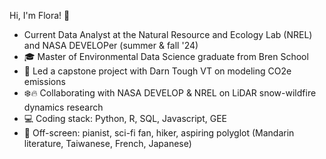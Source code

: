 Hi, I'm Flora! 🌿

- Current Data Analyst at the Natural Resource and Ecology Lab (NREL) and NASA DEVELOPer (summer & fall '24) 
- 🎓 Master of Environmental Data Science graduate from Bren School
- 🧦 Led a capstone project with Darn Tough VT on modeling CO2e emissions
- ❄️🔥 Collaborating with NASA DEVELOP & NREL on LiDAR snow-wildfire dynamics research
- 💻 Coding stack: Python, R, SQL, Javascript, GEE
- 🎹 Off-screen: pianist, sci-fi fan, hiker, aspiring polyglot (Mandarin literature, Taiwanese, French, Japanese)
  


